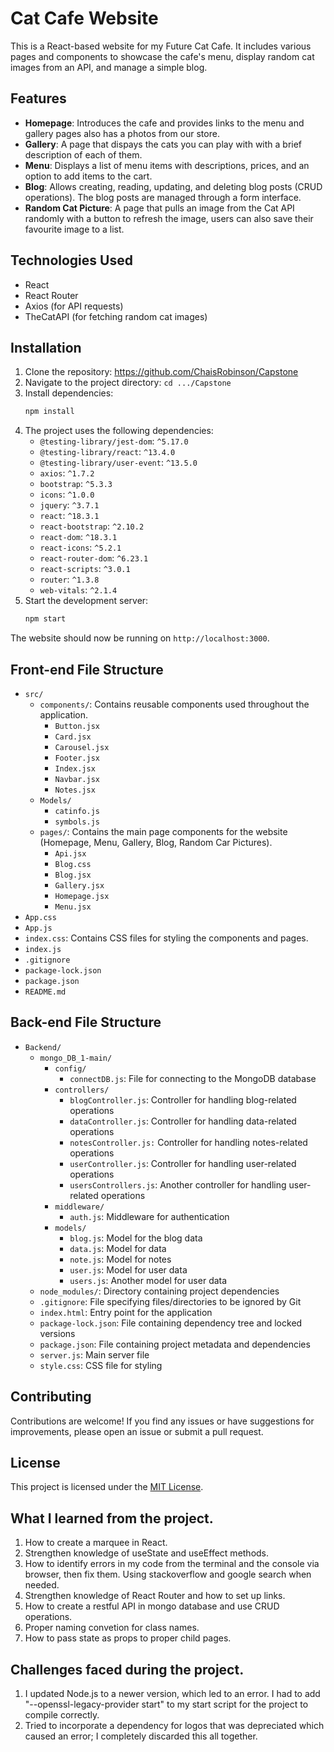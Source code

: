 # Cat Cafe Website

This is a React-based website for my Future Cat Cafe. It includes various pages and components to showcase the cafe's menu, display random cat images from an API, and manage a simple blog.

## Features

- **Homepage**: Introduces the cafe and provides links to the menu and gallery pages also has a photos from our store.
- **Gallery**: A page that dispays the cats you can play with with a brief description of each of them.
- **Menu**: Displays a list of menu items with descriptions, prices, and an option to add items to the cart.
- **Blog**: Allows creating, reading, updating, and deleting blog posts (CRUD operations). The blog posts are managed through a form interface.
- **Random Cat Picture**: A page that pulls an image from the Cat API randomly with a button to refresh the image, users can also save their favourite image to a list.

## Technologies Used

- React
- React Router
- Axios (for API requests)
- TheCatAPI (for fetching random cat images)

## Installation

1. Clone the repository: https://github.com/ChaisRobinson/Capstone
2. Navigate to the project directory: `cd .../Capstone`
3. Install dependencies:
    ```bash
    npm install
    ```
4. The project uses the following dependencies:
    - `@testing-library/jest-dom`: `^5.17.0`
    - `@testing-library/react`: `^13.4.0`
    - `@testing-library/user-event`: `^13.5.0`
    - `axios`: `^1.7.2`
    - `bootstrap`: `^5.3.3`
    - `icons`: `^1.0.0`
    - `jquery`: `^3.7.1`
    - `react`: `^18.3.1`
    - `react-bootstrap`: `^2.10.2`
    - `react-dom`: `^18.3.1`
    - `react-icons`: `^5.2.1`
    - `react-router-dom`: `^6.23.1`
    - `react-scripts`: `^3.0.1`
    - `router`: `^1.3.8`
    - `web-vitals`: `^2.1.4`
5. Start the development server:
    ```bash
    npm start
    ```


The website should now be running on `http://localhost:3000`.

## Front-end File Structure

- `src/`
    - `components/`: Contains reusable components used throughout the application.
        - `Button.jsx`
        - `Card.jsx`
        - `Carousel.jsx`
        - `Footer.jsx`
        - `Index.jsx`
        - `Navbar.jsx`
        - `Notes.jsx`
    - `Models/`
        - `catinfo.js`
        - `symbols.js`
    - `pages/`: Contains the main page components for the website (Homepage, Menu, Gallery, Blog, Random Car Pictures).
        - `Api.jsx`
        - `Blog.css`
        - `Blog.jsx`
        - `Gallery.jsx`
        - `Homepage.jsx`
        - `Menu.jsx`
- `App.css`
- `App.js`
- `index.css`: Contains CSS files for styling the components and pages.
- `index.js`
- `.gitignore`
- `package-lock.json`
- `package.json`
- `README.md`


## Back-end File Structure

- `Backend/`
    - `mongo_DB_1-main/`
        - `config/`
            - `connectDB.js`: File for connecting to the MongoDB database
        - `controllers/`
            - `blogController.js`: Controller for handling blog-related operations
            - `dataController.js`: Controller for handling data-related operations
            - `notesController.js:` Controller for handling notes-related operations
            - `userController.js`: Controller for handling user-related operations
            - `usersControllers.js`: Another controller for handling user-related operations
        - `middleware/`
            - `auth.js`: Middleware for authentication
        - `models/`
            - `blog.js`: Model for the blog data
            - `data.js`: Model for data
            - `note.js`: Model for notes
            - `user.js`: Model for user data
            - `users.js`: Another model for user data
    - `node_modules/`: Directory containing project dependencies
    - `.gitignore`: File specifying files/directories to be ignored by Git
    - `index.html`: Entry point for the application
    - `package-lock.json`: File containing dependency tree and locked versions
    - `package.json`: File containing project metadata and dependencies
    - `server.js`: Main server file
    - `style.css`: CSS file for styling





## Contributing

Contributions are welcome! If you find any issues or have suggestions for improvements, please open an issue or submit a pull request.

## License

This project is licensed under the [MIT License](LICENSE).

## What I learned from the project.

1. How to create a marquee in React.
2. Strengthen knowledge of useState and useEffect methods.
3. How to identify errors in my code from the terminal and the console via browser, then fix them. Using stackoverflow and google search when needed.
4. Strengthen knowledge of React Router and how to set up links.
5. How to create a restful API in mongo database and use CRUD operations.
6. Proper naming convetion for class names.
7. How to pass state as props to proper child pages.

## Challenges faced during the project.

1. I updated Node.js to a newer version, which led to an error. I had to add "--openssl-legacy-provider start" to my start script for the project to compile correctly.
2. Tried to incorporate a dependency for logos that was depreciated which caused an error; I completely discarded this all together.
